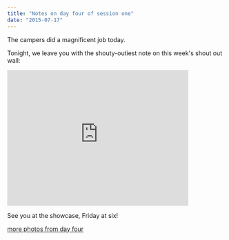 ```yaml
---
title: "Notes on day four of session one"
date: "2015-07-17"
---
```


The campers did a magnificent job today.

Tonight, we leave you with the shouty-outiest note on this week's shout out wall:

<iframe src="https://www.youtube.com/embed/TLzNwJZ1EcM?rel=0" width="420" height="315" frameborder="0" allowfullscreen="allowfullscreen"></iframe>

See you at the showcase, Friday at six!

[more photos from day four](https://flic.kr/s/aHskgmw4rK)
